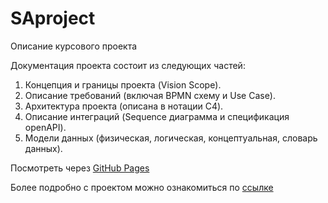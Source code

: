 # SAproject

Описание курсового проекта

Документация проекта состоит из следующих частей:

1. Концепция и границы проекта (Vision Scope).
2. Описание требований (включая BPMN схему и Use Case).
3. Архитектура проекта (описана в нотации C4).
4. Описание интеграций (Sequence диаграмма и спецификация openAPI).
5. Модели данных (физическая, логическая, концептуальная, словарь данных).

Посмотреть через [GitHub Pages](https://nstsai.github.io/SAproject/)

Более подробно с проектом можно ознакомиться по [ссылке](https://buildin.ai/share/229e1a9e-32c1-4866-906c-220b66bc6739?code=ANCGB4)

